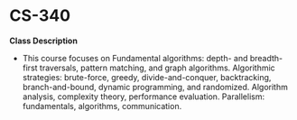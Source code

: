 # CS-340

**Class Description**
* This course focuses on Fundamental algorithms: depth- and breadth-first traversals, pattern matching, and graph algorithms. Algorithmic strategies: brute-force, greedy, divide-and-conquer, backtracking, branch-and-bound, dynamic programming, and randomized. Algorithm analysis, complexity theory, performance evaluation. Parallelism: fundamentals, algorithms, communication. 


